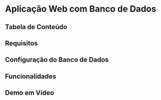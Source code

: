 # Aplicação Web com Banco de Dados

## Tabela de Conteúdo

## Requisitos

## Configuração do Banco de Dados

## Funcionalidades

## Demo em Vídeo
